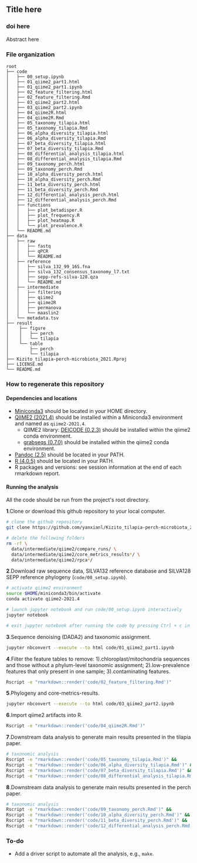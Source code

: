 ## Title here
### doi here

Abstract here 

### File organization

```
root
├── code
│   ├── 00_setup.ipynb
│   ├── 01_qiime2_part1.html
│   ├── 01_qiime2_part1.ipynb
│   ├── 02_feature_filtering.html
│   ├── 02_feature_filtering.Rmd
│   ├── 03_qiime2_part2.html
│   ├── 03_qiime2_part2.ipynb
│   ├── 04_qiime2R.html
│   ├── 04_qiime2R.Rmd
│   ├── 05_taxonomy_tilapia.html
│   ├── 05_taxonomy_tilapia.Rmd
│   ├── 06_alpha_diversity_tilapia.html
│   ├── 06_alpha_diversity_tilapia.Rmd
│   ├── 07_beta_diversity_tilapia.html
│   ├── 07_beta_diversity_tilapia.Rmd
│   ├── 08_differential_analysis_tilapia.html
│   ├── 08_differential_analysis_tilapia.Rmd
│   ├── 09_taxonomy_perch.html
│   ├── 09_taxonomy_perch.Rmd
│   ├── 10_alpha_diversity_perch.html
│   ├── 10_alpha_diversity_perch.Rmd
│   ├── 11_beta_diversity_perch.html
│   ├── 11_beta_diversity_perch.Rmd
│   ├── 12_differential_analysis_perch.html
│   ├── 12_differential_analysis_perch.Rmd
│   ├── functions
│   │   ├── plot_betadisper.R
│   │   ├── plot_frequency.R
│   │   ├── plot_heatmap.R
│   │   └── plot_prevalence.R
│   └── README.md
├── data
│   ├── raw
│   │   ├── fastq
│   │   ├── qPCR
│   │   └── README.md
│   ├── reference
│   │   ├── silva_132_99_16S.fna
│   │   ├── silva_132_consensus_taxonomy_l7.txt 
│   │   ├── sepp-refs-silva-128.qza 
│   │   └── README.md
│   ├── intermediate
│   │   ├── filtering
│   │   ├── qiime2 
│   │   ├── qiime2R 
│   │   ├── permanova
│   │   └── maaslin2
│   └── metadata.tsv
├── result
│    ├── figure
│    │   ├── perch
│    │   └── tilapia
│    └── table
│        ├── perch
│        └── tilapia
├── Kizito_tilapia-perch-microbiota_2021.Rproj
├── LICENSE.md
└── README.md
```

### How to regenerate this repository

#### Dependencies and locations

* [Miniconda3](https://docs.conda.io/en/latest/miniconda.html) should be located in your HOME directory.
* [QIIME2 (2021.4)](https://docs.qiime2.org/2021.4/) should be installed within a Miniconda3 environment and named as `qiime2-2021.4`.
  * QIIME2 library: [DEICODE (0.2.3)](https://library.qiime2.org/plugins/deicode/19/) should be installed within the qiime2 conda environment.
  * [grabseqs (0.7.0)](https://github.com/louiejtaylor/grabseqs) should be installed within the qiime2 conda environment.
* [Pandoc (2.5)](https://pandoc.org/index.html) should be located in your PATH.
* [R (4.0.5)](https://www.r-project.org/) should be located in your PATH.
* R packages and versions: see session information at the end of each rmarkdown report. 
  
#### Running the analysis

All the code should be run from the project's root directory.

**1**.Clone or download this github repository to your local computer.
```bash
# clone the github repository
git clone https://github.com/yanxianl/Kizito_tilapia-perch-microbiota_2021.git

# delete the following folders
rm -rf \
  data/intermediate/qiime2/compare_runs/ \
  data/intermediate/qiime2/core_metrics_results*/ \
  data/intermediate/qiime2/rpca*/ 
```
**2**.Download raw sequence data, SILVA132 reference database and SILVA128 SEPP reference phylogeny (`code/00_setup.ipynb`).
```bash
# activate qiime2 environment
source $HOME/miniconda3/bin/activate
conda activate qiime2-2021.4

# launch jupyter notebook and run code/00_setup.ipynb interactively
jupyter notebook

# exit jupyter notebook after running the code by pressing Ctrl + c in the terminal
```
**3**.Sequence denoising (DADA2) and taxonomic assignment.
```bash
jupyter nbconvert --execute --to html code/01_qiime2_part1.ipynb
```
**4**.Filter the feature tables to remove: 1).chloroplast/mitochondria sequences and those without a phylum-level taxonomic assignment;
2).low-prevalence features that only present in one sample; 3).contaminating features.
```bash
Rscript -e "rmarkdown::render('code/02_feature_filtering.Rmd')"
```
**5**.Phylogeny and core-metrics-results.
```bash
jupyter nbconvert --execute --to html code/03_qiime2_part2.ipynb
```
**6**.Import qiime2 artifacts into R.
```bash
Rscript -e "rmarkdown::render('code/04_qiime2R.Rmd')"
```
**7**.Downstream data analysis to generate main results presented in the tilapia paper.
```bash
# taxonomic analysis
Rscript -e "rmarkdown::render('code/05_taxonomy_tilapia.Rmd')" &&
Rscript -e "rmarkdown::render('code/06_alpha_diversity_tilapia.Rmd')" &&
Rscript -e "rmarkdown::render('code/07_beta_diversity_tilapia.Rmd')" &&
Rscript -e "rmarkdown::render('code/08_differential_analysis_tilapia.Rmd')"
```
**8**.Downstream data analysis to generate main results presented in the perch paper.
```bash
# taxonomic analysis
Rscript -e "rmarkdown::render('code/09_taxonomy_perch.Rmd')" &&
Rscript -e "rmarkdown::render('code/10_alpha_diversity_perch.Rmd')" &&
Rscript -e "rmarkdown::render('code/11_beta_diversity_perch.Rmd')" &&
Rscript -e "rmarkdown::render('code/12_differential_analysis_perch.Rmd')"
```

### To-do 
* Add a driver script to automate all the analysis, e.g., `make`.
